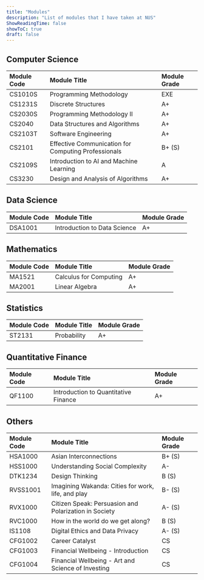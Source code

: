 ```yaml
---
title: "Modules"
description: "List of modules that I have taken at NUS"
ShowReadingTime: false
showToC: true
draft: false
---
```


## Computer Science

| Module Code | Module Title                                        | Module Grade |
| :---------- | :-------------------------------------------------- | :----------- |
| CS1010S     | Programming Methodology                             | EXE          |
| CS1231S     | Discrete Structures                                 | A+           |
| CS2030S     | Programming Methodology II                          | A+           |
| CS2040      | Data Structures and Algorithms                      | A+           |
| CS2103T     | Software Engineering                                | A+           |
| CS2101      | Effective Communication for Computing Professionals | B+ (S)       |
| CS2109S     | Introduction to AI and Machine Learning             | A            |
| CS3230      | Design and Analysis of Algorithms                   | A+           |

## Data Science

| Module Code | Module Title                 | Module Grade |
| :---------- | :--------------------------- | :----------- |
| DSA1001     | Introduction to Data Science | A+           |

## Mathematics

| Module Code | Module Title           | Module Grade |
| :---------- | :--------------------- | :----------- |
| MA1521      | Calculus for Computing | A+           |
| MA2001      | Linear Algebra         | A+           |

## Statistics

| Module Code | Module Title | Module Grade |
| :---------- | :----------- | :----------- |
| ST2131      | Probability  | A+           |

## Quantitative Finance

| Module Code | Module Title                         | Module Grade |
| :---------- | :----------------------------------- | :----------- |
| QF1100      | Introduction to Quantitative Finance | A+           |

## Others

| Module Code | Module Title                                          | Module Grade |
| :---------- | :---------------------------------------------------- | :----------- |
| HSA1000     | Asian Interconnections                                | B+ (S)       |
| HSS1000     | Understanding Social Complexity                       | A-           |
| DTK1234     | Design Thinking                                       | B (S)        |
| RVSS1001    | Imagining Wakanda: Cities for work, life, and play    | B- (S)       |
| RVX1000     | Citizen Speak: Persuasion and Polarization in Society | A- (S)       |
| RVC1000     | How in the world do we get along?                     | B (S)        |
| IS1108      | Digital Ethics and Data Privacy                       | A- (S)       |
| CFG1002     | Career Catalyst                                       | CS           |
| CFG1003     | Financial Wellbeing - Introduction                    | CS           |
| CFG1004     | Financial Wellbeing - Art and Science of Investing    | CS           |

